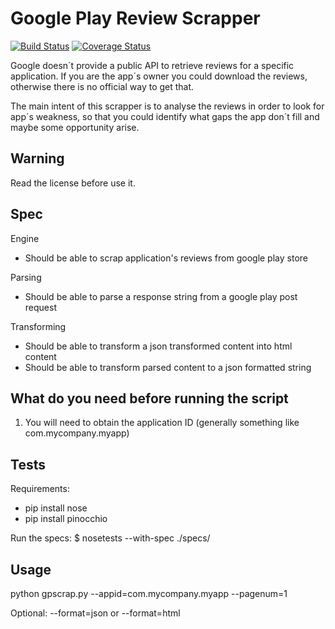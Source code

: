 # Google Play Review Scrapper

[![Build Status](https://travis-ci.org/jcfausto/gpscrapper.svg)](https://travis-ci.org/jcfausto/gpscrapper)  [![Coverage Status](https://coveralls.io/repos/jcfausto/gpscrapper/badge.svg?branch=master&service=github)](https://coveralls.io/github/jcfausto/gpscrapper?branch=master)

Google doesn´t provide a public API to retrieve reviews for a specific application.
If you are the app´s owner you could download the reviews, otherwise there is no official way to get that.

The main intent of this scrapper is to analyse the reviews in order to look for app´s weakness, so that you could identify what gaps the app don´t fill and maybe some opportunity arise.

## Warning

Read the license before use it.

## Spec

Engine
- Should be able to scrap application's reviews from google play store

Parsing
- Should be able to parse a response string from a google play post request

Transforming
- Should be able to transform a json transformed content into html content
- Should be able to transform parsed content to a json formatted string

## What do you need before running the script

1. You will need to obtain the application ID (generally something like com.mycompany.myapp)

## Tests

Requirements:
- pip install nose
- pip install pinocchio

Run the specs:
$ nosetests --with-spec ./specs/

## Usage

python gpscrap.py --appid=com.mycompany.myapp --pagenum=1

Optional:
--format=json or --format=html

